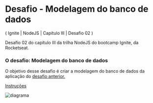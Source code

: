 <h1>Desafio - Modelagem do banco de dados</h1>

( Ignite | NodeJS | Capítulo III | Desafio 02 )

Desafio 02 do capítulo III da trilha NodeJS do bootcamp Ignite, da Rocketseat.

<h3>O desafio: Modelagem do banco de dados</h3>

  O objetivo desse desafio é criar a modelagem do banco de dados da aplicação do <a href="https://github.com/nilochavez/Desafio-Database-Queries">desafio anterior.</a>

<a href="https://www.notion.so/Desafio-02-Modelagem-do-banco-de-dados-0ce9c10f9e114be0a9ee9359d68639ff">Instruções</a>


![diagrama](https://user-images.githubusercontent.com/54970125/177332514-6c86945e-d666-41fe-b899-e389b23ee038.png)
